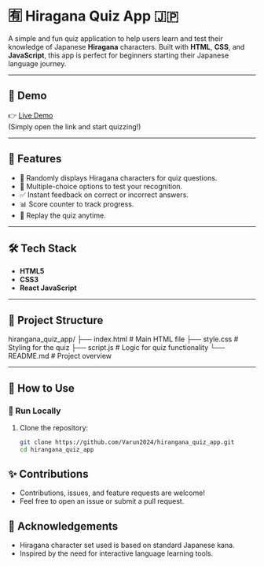 # 🈶 Hiragana Quiz App 🇯🇵

A simple and fun quiz application to help users learn and test their knowledge of Japanese **Hiragana** characters. Built with **HTML**, **CSS**, and **JavaScript**, this app is perfect for beginners starting their Japanese language journey.

---

## 🚀 Demo

👉 [Live Demo](https://personal-host-a555.web.app)  
(Simply open the link and start quizzing!)

---

## 🧠 Features

- 🎴 Randomly displays Hiragana characters for quiz questions.
- 🎯 Multiple-choice options to test your recognition.
- ✅ Instant feedback on correct or incorrect answers.
- 📊 Score counter to track progress.
- 🔄 Replay the quiz anytime.


---

## 🛠️ Tech Stack

- **HTML5**
- **CSS3**
- **React JavaScript**

---

## 📁 Project Structure
hirangana_quiz_app/
├── index.html # Main HTML file
├── style.css # Styling for the quiz
├── script.js # Logic for quiz functionality
└── README.md # Project overview

---

## 🧩 How to Use

### 🔧 Run Locally

1. Clone the repository:
   ```bash
   git clone https://github.com/Varun2024/hirangana_quiz_app.git
   cd hirangana_quiz_app
   ```

## ✨ Contributions
- Contributions, issues, and feature requests are welcome!
- Feel free to open an issue or submit a pull request.

## 🙌 Acknowledgements
- Hiragana character set used is based on standard Japanese kana.
- Inspired by the need for interactive language learning tools.
